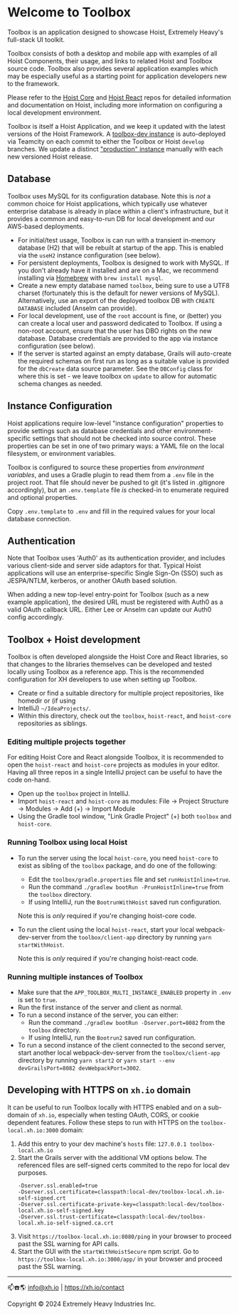 # Welcome to Toolbox

Toolbox is an application designed to showcase Hoist, Extremely Heavy's full-stack UI toolkit.

Toolbox consists of both a desktop and mobile app with examples of all Hoist Components, their
usage, and links to related Hoist and Toolbox source code. Toolbox also provides several application
examples which may be especially useful as a starting point for application developers new to the
framework.

Please refer to the [Hoist Core](https://github.com/xh/hoist-core) and
[Hoist React](https://github.com/xh/hoist-react) repos for detailed information and documentation on
Hoist, including more information on configuring a local development environment.

Toolbox is itself a Hoist Application, and we keep it updated with the latest versions of the Hoist
Framework. A [toolbox-dev instance](https://toolbox-dev.xh.io) is auto-deployed via Teamcity on each
commit to either the Toolbox or Hoist `develop` branches. We update a distinct
["production" instance](https://toolbox.xh.io) manually with each new versioned Hoist release.

## Database

Toolbox uses MySQL for its configuration database. Note this is _not_ a common choice for Hoist
applications, which typically use whatever enterprise database is already in place within a client's
infrastructure, but it provides a common and easy-to-run DB for local development and our AWS-based
deployments.

* For initial/test usage, Toolbox is can run with a transient in-memory database (H2) that will be
  rebuilt at startup of the app. This is enabled via the `useH2` instance configuration (see below).
* For persistent deployments, Toolbox is designed to work with MySQL. If you don't already have it
  installed and are on a Mac, we recommend installing via [Homebrew](https://brew.sh/) with
  `brew install mysql`.
* Create a new empty database named `toolbox`, being sure to use a UTF8 charset (fortunately this is
  the default for newer versions of MySQL). Alternatively, use an export of the deployed toolbox DB
  with `CREATE DATABASE` included (Anselm can provide).
* For local development, use of the `root` account is fine, or (better) you can create a local user
  and password dedicated to Toolbox. If using a non-root account, ensure that the user has DBO
  rights on the new database. Database credentials are provided to the app via instance
  configuration (see below).
* If the server is started against an empty database, Grails will auto-create the required schemas
  on first run as long as a suitable value is provided for the `dbCreate` data source parameter. See
  the `DBConfig` class for where this is set - we leave toolbox on `update` to allow for automatic
  schema changes as needed.

## Instance Configuration

Hoist applications require low-level "instance configuration" properties to provide settings such
as database credentials and other environment-specific settings that should not be checked into
source control. These properties can be set in one of two primary ways: a YAML file on the local
filesystem, or environment variables.

Toolbox is configured to source these properties from *environment variables*, and uses a Gradle
plugin to read them from a `.env` file in the project root. That file should never be pushed to git
(it's listed in .gitignore accordingly), but an `.env.template` file *is* checked-in to enumerate
required and optional properties.

Copy `.env.template` to `.env` and fill in the required values for your local database connection.

## Authentication

Note that Toolbox uses 'Auth0' as its authentication provider, and includes various client-side and
server side adaptors for that. Typical Hoist applications will use an enterprise-specific Single
Sign-On (SSO) such as JESPA/NTLM, kerberos, or another OAuth based solution.

When adding a new top-level entry-point for Toolbox (such as a new example application), the desired
URL must be registered with Auth0 as a valid OAuth callback URL. Either Lee or Anselm can update our
Auth0 config accordingly.

## Toolbox + Hoist development

Toolbox is often developed alongside the Hoist Core and React libraries, so that changes to the
libraries themselves can be developed and tested locally using Toolbox as a reference app. This is
the recommended configuration for XH developers to use when setting up Toolbox.

* Create or find a suitable directory for multiple project repositories, like homedir or (if using
* IntelliJ) `~/IdeaProjects/`.
* Within this directory, check out the `toolbox`, `hoist-react`, and `hoist-core` repositories as
  siblings.

### Editing multiple projects together

For editing Hoist Core and React alongside Toolbox, it is recommended to open the `hoist-react` and
`hoist-core` projects as modules in your editor. Having all three repos in a single IntelliJ project
can be useful to have the code on-hand.

* Open up the `toolbox` project in IntelliJ.
* Import `hoist-react` and `hoist-core` as modules:
  File -> Project Structure -> Modules -> Add (+) -> Import Module
* Using the Gradle tool window, "Link Gradle Project" (+) both `toolbox` and `hoist-core`.

### Running Toolbox using local Hoist

* To run the server using the local `hoist-core`, you need `hoist-core` to exist as sibling of the
  `toolbox` package, and do one of the following:
  * Edit the `toolbox/gradle.properties` file and set `runHoistInline=true`.
  * Run the command `./gradlew bootRun -PrunHoistInline=true` from the `toolbox` directory.
  * If using IntelliJ, run the `BootrunWithHoist` saved run configuration.

  Note this is _only_ required if you're changing hoist-core code.

* To run the client using the local `hoist-react`, start your local webpack-dev-server from the
  `toolbox/client-app` directory by running `yarn startWithHoist`.

  Note this is _only_ required if you're changing hoist-react code.

### Running multiple instances of Toolbox

* Make sure that the `APP_TOOLBOX_MULTI_INSTANCE_ENABLED` property in `.env` is set to `true`.
* Run the first instance of the server and client as normal.
* To run a second instance of the server, you can either:
  * Run the command `./gradlew bootRun -Dserver.port=8082` from the `toolbox` directory.
  * If using IntelliJ, run the `Bootrun2` saved run configuration.
* To run a second instance of the client connected to the second server, start another local
  webpack-dev-server from the `toolbox/client-app` directory by running `yarn start2` or
  `yarn start --env devGrailsPort=8082 devWebpackPort=3002`.

## Developing with HTTPS on `xh.io` domain

It can be useful to run Toolbox locally with HTTPS enabled and on a sub-domain of `xh.io`,
especially when testing OAuth, CORS, or cookie dependent features. Follow these steps to run with
HTTPS on the `toolbox-local.xh.io:3000` domain:

1. Add this entry to your dev machine's `hosts` file: `127.0.0.1 toolbox-local.xh.io`
2. Start the Grails server with the additional VM options below. The referenced files are
   self-signed certs commited to the repo for local dev purposes.
    ```
    -Dserver.ssl.enabled=true
    -Dserver.ssl.certificate=classpath:local-dev/toolbox-local.xh.io-self-signed.crt
    -Dserver.ssl.certificate-private-key=classpath:local-dev/toolbox-local.xh.io-self-signed.key
    -Dserver.ssl.trust-certificate=classpath:local-dev/toolbox-local.xh.io-self-signed.ca.crt
    ```
3. Visit `https://toolbox-local.xh.io:8080/ping` in your browser to proceed past the SSL warning
   for API calls.
4. Start the GUI with the `startWithHoistSecure` npm script. Go to
   `https://toolbox-local.xh.io:3000/app/` in your browser and proceed past the SSL warning.

------------------------------------------

📫☎️🌎 info@xh.io | <https://xh.io/contact>

Copyright © 2024 Extremely Heavy Industries Inc.

